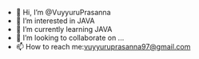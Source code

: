 - 👋 Hi, I’m @VuyyuruPrasanna
- 👀 I’m interested in JAVA
- 🌱 I’m currently learning JAVA
- 💞️ I’m looking to collaborate on ...
- 📫 How to reach me:vuyyuruprasanna97@gmail.com

<!---
VuyyuruPrasanna/VuyyuruPrasanna is a ✨ special ✨ repository because its `README.md` (this file) appears on your GitHub profile.
You can click the Preview link to take a look at your changes.
--->
